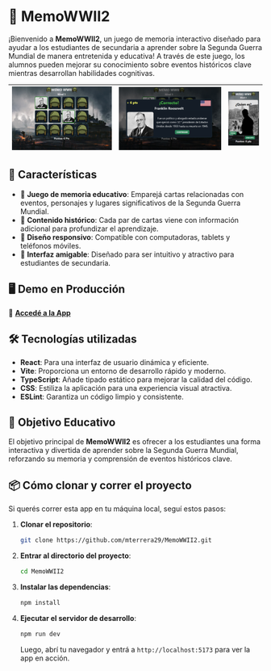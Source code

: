 # 🧠 MemoWWII2

¡Bienvenido a **MemoWWII2**, un juego de memoria interactivo diseñado para ayudar a los estudiantes de secundaria a aprender sobre la Segunda Guerra Mundial de manera entretenida y educativa! A través de este juego, los alumnos pueden mejorar su conocimiento sobre eventos históricos clave mientras desarrollan habilidades cognitivas.

| ![Pantalla Principal](./public/memo2.png) | ![Juego](./public/memo1.png) | ![Juego Responsivo](./public/memo3.png) |
| ----------------------------------------- | ---------------------------- | --------------------------------------- |

## 🚀 Características

- 🧩 **Juego de memoria educativo**: Emparejá cartas relacionadas con eventos, personajes y lugares significativos de la Segunda Guerra Mundial.
- 📖 **Contenido histórico**: Cada par de cartas viene con información adicional para profundizar el aprendizaje.
- 📱 **Diseño responsivo**: Compatible con computadoras, tablets y teléfonos móviles.
- 🎨 **Interfaz amigable**: Diseñado para ser intuitivo y atractivo para estudiantes de secundaria.

## 🖥️ Demo en Producción

🔗 [**Accedé a la App**](https://memo-ww2.vercel.app/)

## 🛠️ Tecnologías utilizadas

- **React**: Para una interfaz de usuario dinámica y eficiente.
- **Vite**: Proporciona un entorno de desarrollo rápido y moderno.
- **TypeScript**: Añade tipado estático para mejorar la calidad del código.
- **CSS**: Estiliza la aplicación para una experiencia visual atractiva.
- **ESLint**: Garantiza un código limpio y consistente.

## 🎯 Objetivo Educativo

El objetivo principal de **MemoWWII2** es ofrecer a los estudiantes una forma interactiva y divertida de aprender sobre la Segunda Guerra Mundial, reforzando su memoria y comprensión de eventos históricos clave.

## 📦 Cómo clonar y correr el proyecto

Si querés correr esta app en tu máquina local, seguí estos pasos:

1. **Clonar el repositorio**:

   ```bash
   git clone https://github.com/mterrera29/MemoWWII2.git
   ```

2. **Entrar al directorio del proyecto**:

   ```bash
   cd MemoWWII2
   ```

3. **Instalar las dependencias**:

   ```bash
   npm install
   ```

4. **Ejecutar el servidor de desarrollo**:

   ```bash
   npm run dev
   ```

   Luego, abrí tu navegador y entrá a `http://localhost:5173` para ver la app en acción.
